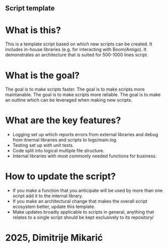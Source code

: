 ## Script template

# What is this?
This is a template script based on which new scripts can be created.
It includes in-house libraries (e.g. for interacting with Boom/Amigo).
It demonstrates an architecture that is suited for 500-1000 lines script.

# What is the goal?
The goal is to make scripts faster.
The goal is to make scripts more maintanable.
The goal is to make scripts more reliable.
The goal is to make an outline which can be leveraged when making new scripts.

# What are the key features?
 - Logging set up which reports errors from external libraries and debug from itnernal libraries and scripts to logs/main.log
 - Testing set up with unit tests.
 - Code split into logical multiple file structure.
 - Internal libraries with most commonly needed functions for business.

# How to update the script?
- If you make a function that you anticipate will be used by more than one script add it to the internal library.
- If you make an architectural change that makes the overall script ecosystem better, update this template.
- Make updates broadly applicable to scripts in general, anything that relates to a single script should be kept exclusively to its repository/

# 2025, Dimitrije Mikarić